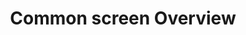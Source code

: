 ---
title: Common screen Overview
description: Common screen NativeScript code samples
position: 40
slug: nativescript-code-samples-commonscreen
---